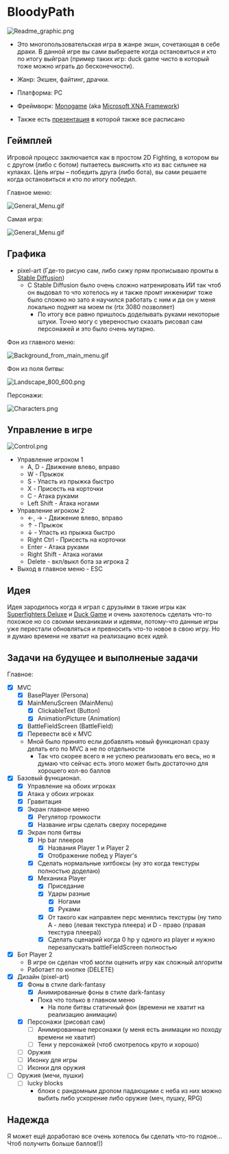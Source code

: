 # BloodyPath

![Readme_graphic.png](https://github.com/ve3xone/BloodyPath/blob/master/.github/Readme_graphic.png?raw=true)

- Это многопользовательская игра в жанре экшн, сочетающая в себе драки. В данной игре вы сами выбераете когда остановиться и кто по итогу выйграл (пример таких игр: duck game чисто в который тоже можно играть до бесконечности).

- Жанр: Экшен, файтинг, драчки.

- Платформа: PC

- Фреймворк: [Monogame](https://github.com/MonoGame/MonoGame) (aka [Microsoft XNA Framework](https://en.wikipedia.org/wiki/Microsoft_XNA))

- Также есть [презентация](https://github.com/ve3xone/BloodyPath/blob/master/BloodyPath_Presentation.pptx) в которой также все расписано

## Геймплей 

Игровой процесс заключается как в простом 2D Fighting, в котором вы с другом (либо с ботом) пытаетесь выяснить кто из вас сильнее на кулаках. Цель игры – победить друга (либо бота), вы сами решаете когда остановиться и кто по итогу победил.

Главное меню:

![General_Menu.gif](https://github.com/ve3xone/BloodyPath/blob/master/.github/General_Menu.gif?raw=true)

Самая игра:

![General_Menu.gif](https://github.com/ve3xone/BloodyPath/blob/master/.github/Gameplay.gif?raw=true)

## Графика

- pixel-art (Где-то рисую сам, либо сижу прям прописываю промты в [Stable Diffusion](https://github.com/AUTOMATIC1111/stable-diffusion-webui))
    - С Stable Diffusion было очень сложно натренировать ИИ так чтоб он выдовал то что хотелось ну и также промт инженириг тоже было сложно но зато я научился работать с ним и да он у меня локально поднят на моем пк (rtx 3080 позволяет)
        - По итогу все равно пришлось доделывать руками некоторые штуки.
Точно могу с увереностью сказать рисовал сам персонажей и это было очень мутарно.

Фон из главного меню:

![Background_from_main_menu.gif](https://github.com/ve3xone/BloodyPath/blob/master/.github/Background_from_main_menu.gif?raw=true)

Фон из поля битвы:

![Landscape_800_600.png](https://github.com/ve3xone/BloodyPath/blob/master/Content/Backgrounds/Landscape_800_600.png?raw=true)

Персонажи:

![Characters.png](https://github.com/ve3xone/BloodyPath/blob/master/.github/Characters.png?raw=true)

## Управление в игре

![Control.png](https://github.com/ve3xone/BloodyPath/blob/master/.github/Control.png?raw=true)

- Управление игроком 1
    - A, D - Движение влево, вправо
    - W - Прыжок
    - S - Упасть из прыжка быстро
    - X - Присесть на корточки
    - С - Атака руками
    - Left Shift - Атака ногами
- Управление игроком 2
    - ←, → - Движение влево, вправо
    - ↑ - Прыжок
    - ↓ - Упасть из прыжка быстро
    - Right Ctrl - Присесть на корточки
    - Enter - Атака руками
    - Right Shift - Атака ногами
    - Delete - вкл/выкл бота за игрока 2
- Выход в главное меню - ESC

## Идея

Идея зародилось когда я играл с друзьями в такие игры как [Superfighters Deluxe](https://store.steampowered.com/app/855860/Superfighters_Deluxe/) и [Duck Game](https://store.steampowered.com/app/312530/Duck_Game/) и очень захотелось сделать что-то похожое но со своими механиками и идеями, потому-что данные игры уже перестали обновляться и превносить что-то новое в свою игру. Но я думаю времени не хватит на реализацию всех идей.

## Задачи на будущее и выполненые задачи

Главное:

- [x] MVC
    - [x] BasePlayer (Persona)
    - [x] MainMenuScreen (MainMenu)
        - [x] ClickableText (Button)
        - [x] AnimationPicture (Animation)
    - [x] BattleFieldScreen (BattleField)
    - [x] Перевести всё к MVC
    - Мной было принято если добавлять новый функционал сразу делать его по MVC а не по отдельности
        - Так что скорее всего я не успею реализовать его весь, но я думаю что сейчас есть этого может быть достаточно для хорошего кол-во баллов
- [x] Базовый функционал.
    - [x] Управление на обоих игроках
    - [x] Атака у обоих игроках
    - [x] Гравитация
    - [x] Экран главное меню
        - [x] Регулятор громкости
        - [x] Название игры сделать сверху посередине
    - [x] Экран поля битвы
        - [x] Hp bar плееров
            - [x] Названия Player 1 и Player 2
            - [x] Отображение побед у Player's
        - [x] Сделать нормальные хитбоксы (ну это когда текстуры полностью доделаю)
        - [x] Механика Player
            - [x] Приседание
            - [x] Удары разные
                - [x] Ногами
                - [x] Руками
            - [x] От такого как направлен перс менялись текстуры (ну типо A - лево (левая текстура плеера) и D - право (правая текстура плеера))
            - [x] Сделать сценарий когда 0 hp у одного из player и нужно перезапускать battleFieldScreen полностью 
- [x] Бот Player 2
    - В игре он сделан чтоб могли оценить игру как сложный алгоритм
    - Работает по кнопке (DELETE)
- [x] Дизайн (pixel-art)
    - [x] Фоны в стиле dark-fantasy
        - [x] Анимированные фоны в стиле dark-fantasy
        - Пока что только в главном меню
          - На поле битвы статичный фон (времени не хватит на реализацию анимации)
    - [x] Персонажи (рисовал сам)
        - [ ] Анимированные персонажи (у меня есть анимации но походу времени не хватит)
        - [ ] Тени у персонажей (чтоб смотрелось круто и хорошо)
    - [ ] Оружия
    - [ ] Иконку для игры
    - [ ] Иконки для оружия
- [ ] Оружия (мечи, пушки)
    - [ ] lucky blocks 
        - блоки с рандомным дропом падающими с неба из них можно выбить либо ускорение либо оружие (меч, пушку, RPG)

## Надежда

Я может ещё доработаю все очень хотелось бы сделать что-то годное... Чтоб получить больше баллов!))